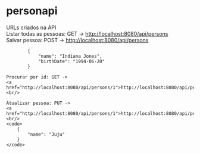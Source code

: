 # personapi

<p>
    URLs criados na API<br/>
    Listar todas as pessoas: GET ->
    <a href="http://localhost:8080/api/persons">http://localhost:8080/api/persons</a>
    <br/>
    Salvar pessoa: POST ->
    <a href="http://localhost:8080/api/persons">http://localhost:8080/api/persons</a>
    <br/><code>
        {
            "name": "Indiana Jones",
            "birthDate": "1994-06-20"
        }</code><br/>

    Procurar por id: GET ->
    <a href="http://localhost:8080/api/persons/1">http://localhost:8080/api/persons/1</a><br/>
    
    Atualizar pessoa: PUT ->
    <a href="http://localhost:8080/api/persons/1">http://localhost:8080/api/persons/1</a><br/>
    <code>
        {
            "name": "Juju"
        }
    </code>
    
</p>
